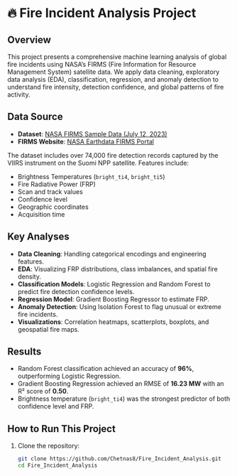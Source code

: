 # 🔥 Fire Incident Analysis Project

## Overview
This project presents a comprehensive machine learning analysis of global fire incidents using NASA’s FIRMS (Fire Information for Resource Management System) satellite data. We apply data cleaning, exploratory data analysis (EDA), classification, regression, and anomaly detection to understand fire intensity, detection confidence, and global patterns of fire activity.

## Data Source
- **Dataset**: [NASA FIRMS Sample Data (July 12, 2023)](https://firms.modaps.eosdis.nasa.gov/content/notebooks/sample_viirs_snpp_071223.csv)
- **FIRMS Website**: [NASA Earthdata FIRMS Portal](https://www.earthdata.nasa.gov/data/tools/firms)
  
The dataset includes over 74,000 fire detection records captured by the VIIRS instrument on the Suomi NPP satellite. Features include:
- Brightness Temperatures (`bright_ti4`, `bright_ti5`)
- Fire Radiative Power (FRP)
- Scan and track values
- Confidence level
- Geographic coordinates
- Acquisition time

## Key Analyses
- **Data Cleaning**: Handling categorical encodings and engineering features.
- **EDA**: Visualizing FRP distributions, class imbalances, and spatial fire density.
- **Classification Models**: Logistic Regression and Random Forest to predict fire detection confidence levels.
- **Regression Model**: Gradient Boosting Regressor to estimate FRP.
- **Anomaly Detection**: Using Isolation Forest to flag unusual or extreme fire incidents.
- **Visualizations**: Correlation heatmaps, scatterplots, boxplots, and geospatial fire maps.

## Results
- Random Forest classification achieved an accuracy of **96%**, outperforming Logistic Regression.
- Gradient Boosting Regression achieved an RMSE of **16.23 MW** with an R² score of **0.50**.
- Brightness temperature (`bright_ti4`) was the strongest predictor of both confidence level and FRP.

## How to Run This Project
1. Clone the repository:
   ```bash
   git clone https://github.com/Chetnas8/Fire_Incident_Analysis.git
   cd Fire_Incident_Analysis

